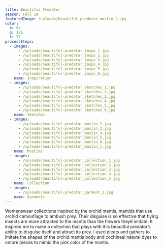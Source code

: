 ```yaml
---
title: Beautiful Predator
season: Fall 18
featuredImage: /uploads/beautiful-predator_muslin_2.jpg
color:
  b: 94
  g: 125
  r: 77
processSteps:
  - images:
      - /uploads/beautiful-predator_inspo_1.jpg
      - /uploads/beautiful-predator_inspo_2.jpg
      - /uploads/beautiful-predator_inspo_3.jpg
      - /uploads/beautiful-predator_inspo_4.jpg
      - /uploads/beautiful-predator_inspo_5.jpg
      - /uploads/beautiful-predator_inspo_6.jpg
    name: Inspiration
  - images:
      - /uploads/beautiful-predator_sketches_1.jpg
      - /uploads/beautiful-predator_sketches_2.jpg
      - /uploads/beautiful-predator_sketches_3.jpg
      - /uploads/beautiful-predator_sketches_4.jpg
      - /uploads/beautiful-predator_sketches_5.jpg
      - /uploads/beautiful-predator_sketches_6.jpg
    name: Sketches
  - images:
      - /uploads/beautiful-predator_muslin_2.jpg
      - /uploads/beautiful-predator_muslin_3.jpg
      - /uploads/beautiful-predator_muslin_4.jpg
      - /uploads/beautiful-predator_muslin_5.jpg
      - /uploads/beautiful-predator_muslin_6.jpg
      - /uploads/beautiful-predator_muslin_1.jpg
    name: Muslins
  - images:
      - /uploads/beautiful-predator_collection_1.jpg
      - /uploads/beautiful-predator_collection_2.jpg
      - /uploads/beautiful-predator_collection_3.jpg
      - /uploads/beautiful-predator_collection_4.jpg
      - /uploads/beautiful-predator_collection_5.jpg
    name: Collection
  - images:
      - /uploads/beautiful-predator_garment_1.jpg
    name: Garments
---
```

Womenswear collections inspired by the orchid mantis, mantids that use orchid camouflage to ambush prey. Their disguise is so effective that flying insects are more attracted to the mantis than the flowers they6 imitate. It inspired me to make a collection that plays with this beautiful predator’s ability to disguise itself and attract its prey. I used pleats and gathers to imitate the shapes of the orchid mantis body and cochineal natural dyes to ombre pieces to mimic the pink color of the mantis.

